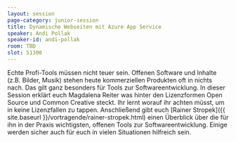 ```yaml
---
layout: session
page-category: junior-session
title: Dynamische Webseiten mit Azure App Service
speaker: Andi Pollak
speaker-id: andi-pollak
room: TBD
slot: S1300
---
```


Echte Profi-Tools müssen nicht teuer sein. Offenen Software und Inhalte (z.B. Bilder, Musik) stehen heute kommerziellen Produkten oft in nichts nach. Das gilt ganz besonders für Tools zur Softwareentwicklung. In dieser Session erklärt euch Magdalena Reiter was hinter den Lizenzformen Open Source und Common Creative steckt. Ihr lernt worauf ihr achten müsst, um in keine Lizenzfallen zu tappen. Anschließend gibt euch [Rainer Stropek]({{ site.baseurl }}/vortragende/rainer-stropek.html) einen Überblick über die für ihn in der Praxis wichtigsten, offenen Tools zur Softwareentwicklung. Einige werden sicher auch für euch in vielen Situationen hilfreich sein.